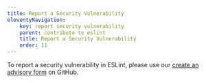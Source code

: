 ```yaml
---
title: Report a Security Vulnerability
eleventyNavigation:
    key: report security vulnerability
    parent: contribute to eslint
    title: Report a Security Vulnerability
    order: 11
---
```


To report a security vulnerability in ESLint, please use our [create an advisory form](https://github.com/eslint/eslint/security/advisories/new) on GitHub.
